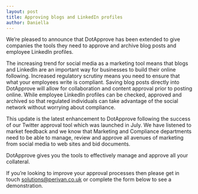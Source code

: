 ```yaml
---
layout: post
title: Approving blogs and LinkedIn profiles
author: Daniella
---
```

We’re pleased to announce that DotApprove has been extended to give companies
the tools they need to approve and archive blog posts and employee LinkedIn
profiles.

The increasing trend for social media as a marketing tool means that blogs and
LinkedIn are an important way for businesses to build their online following.
Increased regulatory scrutiny means you need to ensure that what your employees
write is compliant. Saving blog posts directly into DotApprove will allow for
collaboration and content approval prior to posting online. While employee
LinkedIn profiles can be checked, approved and archived so that regulated
individuals can take advantage of the social network without worrying about
compliance.

 This update is the latest enhancement to DotApprove following the success of
 our Twitter approval tool which was launched in July. We have listened to
 market feedback and we know that Marketing and Compliance departments need to
 be able to manage, review and approve all avenues of marketing from social
 media to web sites and bid documents.

 DotApprove gives you the tools to effectively manage and approve all your
 collateral.

 If you’re looking to improve your approval processes then please get in touch
 [solutions@perivan.co.uk](mailto:solutions@perivan.co.uk) or complete the form
 below to see a demonstration.
